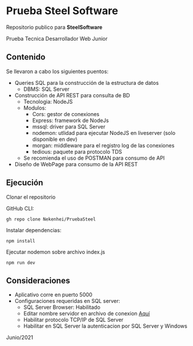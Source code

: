 # Prueba Steel Software

Repositorio publico para **SteelSoftware**

Prueba Tecnica Desarrollador Web Junior

## Contenido

Se llevaron a cabo los siguientes puentos: 

* Queries SQL para la construcción de la estructura de datos
  * DBMS: SQL Server
* Construcción de API REST para consulta de BD
  * Tecnologia: NodeJS
  * Modulos:
    * Cors: gestor de conexiones
    * Express: framework de NodeJs
    * mssql: driver para SQL Server
    * nodemon: utlidad para ejecutar NodeJS en liveserver (solo disponible en dev)
    * morgan: middleware para el registro log de las conexiones
    * tedious: paquete para protocolo TDS  
   * Se recomienda el uso de POSTMAN para consumo de API
* Diseño de WebPage para consumo de la API REST

## Ejecución

Clonar el repositorio 

GitHub CLI:
```
gh repo clone Nekenhei/PruebaSteel
```

Instalar dependencias:
```
npm install
```

Ejecutar nodemon sobre archivo index.js
```
npm run dev
```



## Consideraciones  

* Aplicativo corre en puerto 5000
* Configuraciones requeridas en SQL server:
  * SQL Server Browser: Habilitado
  * Editar nombre servidor en archivo de conexion [Aquí](https://github.com/Nekenhei/PruebaSteel/blob/main/REST_API/connection.js)
  * Habilitar protocolo TCP/IP de SQL Server
  * Habilitar en SQL Server la autenticacion por SQL Server y Windows


Junio/2021

